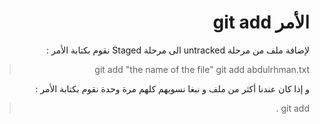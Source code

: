 ﻿# <div dir="rtl"> الأمر  git add</div>

<div dir="rtl">
لإضافة ملف من مرحلة untracked الى مرحلة Staged نقوم بكتابة الأمر  :

> git add "the name of the file"
> git add abdulrhman.txt
<div dir="rtl">
و إذا كان عندنا أكثر من ملف و نبغا نسويهم كلهم مرة وحدة نقوم بكتابة الأمر   :
  
  > git add .
</div>
